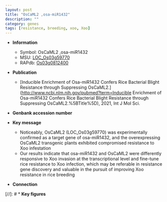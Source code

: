 ```yaml
---
layout: post
title: "OsCaML2 ,osa-miR1432"
description: ""
category: genes
tags: [resistance, breeding, xoo, Xoo]
---
```


* **Information**  
    + Symbol: OsCaML2 ,osa-miR1432  
    + MSU: [LOC_Os03g59770](http://rice.uga.edu/cgi-bin/ORF_infopage.cgi?orf=LOC_Os03g59770)  
    + RAPdb: [Os03g0812400](http://rapdb.dna.affrc.go.jp/viewer/gbrowse_details/irgsp1?name=Os03g0812400)  

* **Publication**  
    + [Inducible Enrichment of Osa-miR1432 Confers Rice Bacterial Blight Resistance through Suppressing OsCaML2.](http://www.ncbi.nlm.nih.gov/pubmed?term=Inducible Enrichment of Osa-miR1432 Confers Rice Bacterial Blight Resistance through Suppressing OsCaML2.%5BTitle%5D), 2021, Int J Mol Sci.

* **Genbank accession number**  

* **Key message**  
    + Noticeably, OsCaML2 (LOC_Os03g59770) was experimentally confirmed as a target gene of osa-miR1432, and the overexpressing OsCaML2 transgenic plants exhibited compromised resistance to Xoo infestation
    + Our results indicate that osa-miR1432 and OsCaML2 were differently responsive to Xoo invasion at the transcriptional level and fine-tune rice resistance to Xoo infection, which may be referable in resistance gene discovery and valuable in the pursuit of improving Xoo resistance in rice breeding

* **Connection**  

[//]: # * **Key figures**  


